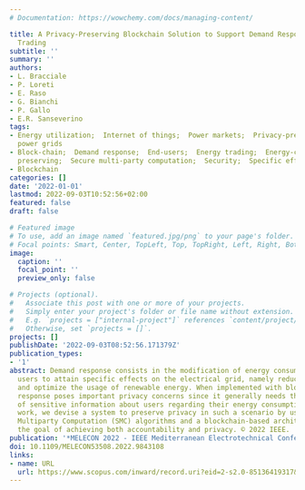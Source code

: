 ```yaml
---
# Documentation: https://wowchemy.com/docs/managing-content/

title: A Privacy-Preserving Blockchain Solution to Support Demand Response in Energy
  Trading
subtitle: ''
summary: ''
authors:
- L. Bracciale
- P. Loreti
- E. Raso
- G. Bianchi
- P. Gallo
- E.R. Sanseverino
tags:
- Energy utilization;  Internet of things;  Power markets;  Privacy-preserving techniques;  Smart
  power grids
- Block-chain;  Demand response;  End-users;  Energy trading;  Energy-consumption;  IoT;  Privacy
  preserving;  Secure multi-party computation;  Security;  Specific effects
- Blockchain
categories: []
date: '2022-01-01'
lastmod: 2022-09-03T10:52:56+02:00
featured: false
draft: false

# Featured image
# To use, add an image named `featured.jpg/png` to your page's folder.
# Focal points: Smart, Center, TopLeft, Top, TopRight, Left, Right, BottomLeft, Bottom, BottomRight.
image:
  caption: ''
  focal_point: ''
  preview_only: false

# Projects (optional).
#   Associate this post with one or more of your projects.
#   Simply enter your project's folder or file name without extension.
#   E.g. `projects = ["internal-project"]` references `content/project/deep-learning/index.md`.
#   Otherwise, set `projects = []`.
projects: []
publishDate: '2022-09-03T08:52:56.171379Z'
publication_types:
- '1'
abstract: Demand response consists in the modification of energy consumption by end
  users to attain specific effects on the electrical grid, namely reduce congestion
  and optimize the usage of renewable energy. When implemented with blockchain, demand
  response poses important privacy concerns since it generally needs the publication
  of sensitive information about users regarding their energy consumption. In this
  work, we devise a system to preserve privacy in such a scenario by using Secure
  Multiparty Computation (SMC) algorithms and a blockchain-based architecture with
  the goal of achieving both accountability and privacy. © 2022 IEEE.
publication: '*MELECON 2022 - IEEE Mediterranean Electrotechnical Conference, Proceedings*'
doi: 10.1109/MELECON53508.2022.9843108
links:
- name: URL
  url: https://www.scopus.com/inward/record.uri?eid=2-s2.0-85136419317&doi=10.1109%2fMELECON53508.2022.9843108&partnerID=40&md5=713420624d429aa14e8cbc09241734bc
---
```

